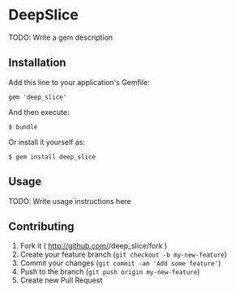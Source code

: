 # DeepSlice

TODO: Write a gem description

## Installation

Add this line to your application's Gemfile:

    gem 'deep_slice'

And then execute:

    $ bundle

Or install it yourself as:

    $ gem install deep_slice

## Usage

TODO: Write usage instructions here

## Contributing

1. Fork it ( http://github.com/<my-github-username>/deep_slice/fork )
2. Create your feature branch (`git checkout -b my-new-feature`)
3. Commit your changes (`git commit -am 'Add some feature'`)
4. Push to the branch (`git push origin my-new-feature`)
5. Create new Pull Request

